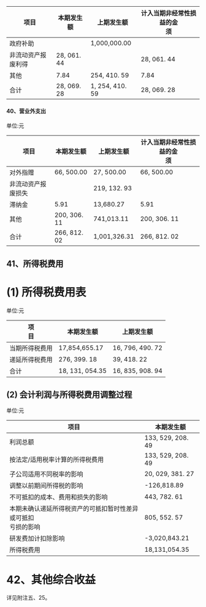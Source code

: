 | 项目        | 本期发生额       | 上期发生额           | 计入当期非经常性损益的金<br>须 |
|-----------|-------------|-----------------|-------------------|
| 政府补助      |             | 1,000,000.00    |                   |
| 非流动资产报废利得 | 28, 061. 44 |                 | 28, 061. 44       |
| 其他        | 7.84        | 254, 410. 59    | 7.84              |
| 合计        | 28, 069. 28 | 1, 254, 410. 59 | 28, 069. 28       |

#### 40、营业外支出

单位:元

| 项目        | 本期发生额        | 上期发生额        | 计入当期非经常性损益的金<br>须 |
|-----------|--------------|--------------|-------------------|
| 对外指赠      | 66, 500.00   | 27, 500.00   | 66, 500.00        |
| 非流动资产报废损失 |              | 219, 132. 93 |                   |
| 滞纳金       | 5.91         | 13,680.27    | 5.91              |
| 其他        | 200, 306. 11 | 741,013.11   | 200, 306. 11      |
| 合计        | 266, 812. 02 | 1,001,326.31 | 266, 812. 02      |

## 41、所得税费用

# (1) 所得税费用表

单位:元

| 项<br>目  | 本期发生额           | 上期发生额            |
|---------|-----------------|------------------|
| 当期所得税费用 | 17,854,655.17   | 16, 796, 490. 72 |
| 递延所得税费用 | 276, 399. 18    | 39, 418. 22      |
| 合计      | 18, 131, 054.35 | 16, 835, 908. 94 |

## (2) 会计利润与所得税费用调整过程

单位:元

| 项目                                 | 本期发生额             |
|------------------------------------|-------------------|
| 利润总额                               | 133, 529, 208. 49 |
| 按法定/适用税率计算的所得税费用                   | 133, 529, 208. 49 |
| 子公司适用不同税率的影响                       | 20, 029, 381. 27  |
| 调整以前期间所得税的影响                       | -126,818.89       |
| 不可抵扣的成本、费用和损失的影响                   | 443, 782. 61      |
| 本期未确认递延所得税资产的可抵扣暂时性差异或可抵扣<br>亏损的影响 | 805, 552. 57      |
| 研发费加计扣除影响                          | -3,020,843.21     |
| 所得税费用                              | 18,131,054.35     |

# 42、其他综合收益

详见附注五、25。